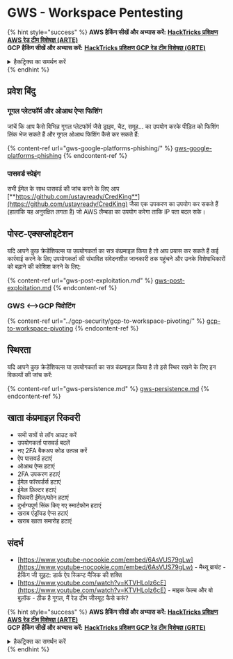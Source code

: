 # GWS - Workspace Pentesting

{% hint style="success" %}
**AWS हैकिंग सीखें और अभ्यास करें:** [**HackTricks प्रशिक्षण AWS रेड टीम विशेषज्ञ (ARTE)**](https://training.hacktricks.xyz/courses/arte)\
**GCP हैकिंग सीखें और अभ्यास करें:** [**HackTricks प्रशिक्षण GCP रेड टीम विशेषज्ञ (GRTE)**](https://training.hacktricks.xyz/courses/grte)

<details>

<summary>हैकट्रिक्स का समर्थन करें</summary>

* [**सदस्यता योजनाएं**](https://github.com/sponsors/carlospolop) की जाँच करें!
* **शामिल हों** 💬 [**डिस्कॉर्ड समूह**](https://discord.gg/hRep4RUj7f) या [**टेलीग्राम समूह**](https://t.me/peass) या हमें **ट्विटर** 🐦 [**@hacktricks\_live**](https://twitter.com/hacktricks\_live)** पर फॉलो** करें।
* **हैकिंग ट्रिक्स साझा करें, हैकट्रिक्स**](https://github.com/carlospolop/hacktricks) **और [**हैकट्रिक्स क्लाउड**](https://github.com/carlospolop/hacktricks-cloud) github रेपो में PR जमा करके।

</details>
{% endhint %}

## प्रवेश बिंदु

### गूगल प्लेटफॉर्म और ओआथ ऐप्स फिशिंग

जांचें कि आप कैसे विभिन्न गूगल प्लेटफॉर्म जैसे ड्राइव, चैट, समूह... का उपयोग करके पीड़ित को फिशिंग लिंक भेज सकते हैं और गूगल ओआथ फिशिंग कैसे कर सकते हैं:

{% content-ref url="gws-google-platforms-phishing/" %}
[gws-google-platforms-phishing](gws-google-platforms-phishing/)
{% endcontent-ref %}

### पासवर्ड स्प्रेइंग

सभी ईमेल के साथ पासवर्ड की जांच करने के लिए आप [**https://github.com/ustayready/CredKing**](https://github.com/ustayready/CredKing) जैसा एक उपकरण का उपयोग कर सकते हैं (हालांकि यह अनुरक्षित लगता है) जो AWS लैम्बडा का उपयोग करेगा ताकि IP पता बदल सके।

## पोस्ट-एक्सप्लोइटेशन

यदि आपने कुछ क्रेडेंशियल्स या उपयोगकर्ता का सत्र कंप्रमाइज़ किया है तो आप प्रयास कर सकते हैं कई कार्रवाई करने के लिए उपयोगकर्ता की संभावित संवेदनशील जानकारी तक पहुंचने और उनके विशेषाधिकारों को बढ़ाने की कोशिश करने के लिए:

{% content-ref url="gws-post-exploitation.md" %}
[gws-post-exploitation.md](gws-post-exploitation.md)
{% endcontent-ref %}

### GWS <-->GCP पिवोटिंग

{% content-ref url="../gcp-security/gcp-to-workspace-pivoting/" %}
[gcp-to-workspace-pivoting](../gcp-security/gcp-to-workspace-pivoting/)
{% endcontent-ref %}

## स्थिरता

यदि आपने कुछ क्रेडेंशियल्स या उपयोगकर्ता का सत्र कंप्रमाइज़ किया है तो इसे स्थिर रखने के लिए इन विकल्पों की जांच करें:

{% content-ref url="gws-persistence.md" %}
[gws-persistence.md](gws-persistence.md)
{% endcontent-ref %}

## खाता कंप्रमाइज़ रिकवरी

* सभी सत्रों से लॉग आउट करें
* उपयोगकर्ता पासवर्ड बदलें
* नए 2FA बैकअप कोड उत्पन्न करें
* ऐप पासवर्ड हटाएं
* ओआथ ऐप्स हटाएं
* 2FA उपकरण हटाएं
* ईमेल फॉरवर्डर्स हटाएं
* ईमेल फ़िल्टर हटाएं
* रिकवरी ईमेल/फोन हटाएं
* दुर्भाग्यपूर्ण सिंक किए गए स्मार्टफोन हटाएं
* खराब एंड्रॉयड ऐप्स हटाएं
* खराब खाता समारोह हटाएं

## संदर्भ

* [https://www.youtube-nocookie.com/embed/6AsVUS79gLw](https://www.youtube-nocookie.com/embed/6AsVUS79gLw) - मैथ्यू ब्रायंट - हैकिंग जी सुइट: डार्क ऐप स्क्रिप्ट मैजिक की शक्ति
* [https://www.youtube.com/watch?v=KTVHLolz6cE](https://www.youtube.com/watch?v=KTVHLolz6cE) - माइक फेल्च और बो बुलॉक - ठीक है गूगल, मैं रेड टीम जीस्यूट कैसे करूं? 

{% hint style="success" %}
**AWS हैकिंग सीखें और अभ्यास करें:** [**HackTricks प्रशिक्षण AWS रेड टीम विशेषज्ञ (ARTE)**](https://training.hacktricks.xyz/courses/arte)\
**GCP हैकिंग सीखें और अभ्यास करें:** [**HackTricks प्रशिक्षण GCP रेड टीम विशेषज्ञ (GRTE)**](https://training.hacktricks.xyz/courses/grte)

<details>

<summary>हैकट्रिक्स का समर्थन करें</summary>

* [**सदस्यता योजनाएं**](https://github.com/sponsors/carlospolop) की जाँच करें!
* **शामिल हों** 💬 [**डिस्कॉर्ड समूह**](https://discord.gg/hRep4RUj7f) या [**टेलीग्राम समूह**](https://t.me/peass) या हमें **ट्विटर** 🐦 [**@hacktricks\_live**](https://twitter.com/hacktricks\_live)** पर फॉलो** करें।
* **हैकिंग ट्रिक्स साझा करें, हैकट्रिक्स**](https://github.com/carlospolop/hacktricks) **और [**हैकट्रिक्स क्लाउड**](https://github.com/carlospolop/hacktricks-cloud) github रेपो में PR जमा करके।

</details>
{% endhint %}
